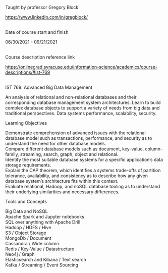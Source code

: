 Taught by professor Gregory Block

https://www.linkedin.com/in/gregblock/<br><br>

Date of course start and finish

06/30/2021 - 09/21/2021<br><br>

Course description reference link

https://onlinegrad.syracuse.edu/information-science/academics/course-descriptions/#ist-769<br><br>

IST 769: Advanced Big Data Management

An analysis of relational and non-relational databases and their corresponding database management system architectures. Learn to build complex database objects to support a variety of needs from big data and traditional perspectives. Data systems performance, scalability, security.

Learning Objectives

Demonstrate comprehension of advanced issues with the relational database model such as transactions, performance, and security as to understand the need for other database models.  
Compare different database models such as document, key-value, column-family, streaming, search, graph, object and relational.  
Identify the most suitable database systems for a specific application’s data storage requirements.  
Explain the CAP theorem, which identifies a systems trade-offs of partition tolerance, availability, and consistency as to describe how any given database system’s architecture fits within this context.  
Evaluate relational, Hadoop, and noSQL database tooling as to understand their underlying similarities and necessary differences.  

Tools and Concepts

Big Data and NoSQL  
Apache Spark and Jupyter notebooks  
SQL over anything with Apache Drill  
Hadoop / HDFS / Hive  
S3 / Object Storage  
MongoDb / Document  
Cassandra / Wide column  
Redis / Key-Value / Datastructure  
Neo4j / Graph  
Elasticsearch and Kibana / Text search  
Kafka / Streaming / Event Sourcing  
